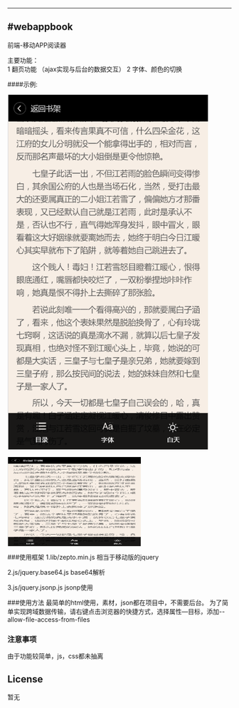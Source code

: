---
#webappbook
-------------

前端-移动APP阅读器


主要功能：       
         1 翻页功能 （ajax实现与后台的数据交互）
         2 字体、颜色的切换

####示例:

![截图](阅读器界面1.png "截图")


 <img src="阅读器界面1.png" width = "300" height = "200" alt="图片名称" align=center />

###使用框架
1.lib/zepto.min.js 相当于移动版的jquery

2.js/jquery.base64.js base64解析

3.js/jquery.jsonp.js jsonp使用


###使用方法
最简单的html使用，素材，json都在项目中，不需要后台。
为了简单实现跨域数据传输，请右键点击浏览器的快捷方式，选择属性—目标，添加--allow-file-access-from-files

### 注意事项
由于功能较简单，js，css都未抽离


## License
暂无
